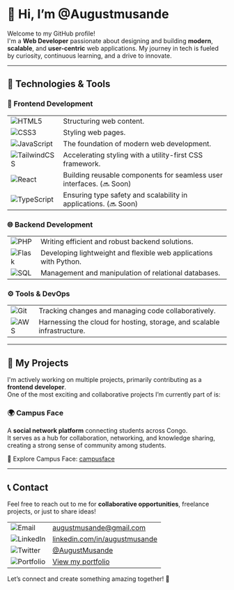 # 👋 Hi, I’m @Augustmusande  

Welcome to my GitHub profile!  
I'm a **Web Developer** passionate about designing and building **modern**, **scalable**, and **user-centric** web applications. My journey in tech is fueled by curiosity, continuous learning, and a drive to innovate.  

---

## 🔧 Technologies & Tools  

### 🌟 Frontend Development  
<table>
  <tr>
    <td><img src="https://img.shields.io/badge/-HTML5-E34F26?style=flat-square&logo=html5&logoColor=white" alt="HTML5"/></td>
    <td>Structuring web content.</td>
  </tr>
  <tr>
    <td><img src="https://img.shields.io/badge/-CSS3-1572B6?style=flat-square&logo=css3&logoColor=white" alt="CSS3"/></td>
    <td>Styling web pages.</td>
  </tr>
  <tr>
    <td><img src="https://img.shields.io/badge/-JavaScript-F7DF1E?style=flat-square&logo=javascript&logoColor=black" alt="JavaScript"/></td>
    <td>The foundation of modern web development.</td>
  </tr>
  <tr>
    <td><img src="https://img.shields.io/badge/-TailwindCSS-38B2AC?style=flat-square&logo=tailwind-css&logoColor=white" alt="TailwindCSS"/></td>
    <td>Accelerating styling with a utility-first CSS framework.</td>
  </tr>
  <tr>
    <td><img src="https://img.shields.io/badge/-React-61DAFB?style=flat-square&logo=react&logoColor=black" alt="React"/></td>
    <td>Building reusable components for seamless user interfaces. (🔜 Soon)</td>
  </tr>
  <tr>
    <td><img src="https://img.shields.io/badge/-TypeScript-007ACC?style=flat-square&logo=typescript&logoColor=white" alt="TypeScript"/></td>
    <td>Ensuring type safety and scalability in applications. (🔜 Soon)</td>
  </tr>
</table>

### 🌐 Backend Development  
<table>
  <tr>
    <td><img src="https://img.shields.io/badge/-PHP-777BB4?style=flat-square&logo=php&logoColor=white" alt="PHP"/></td>
    <td>Writing efficient and robust backend solutions.</td>
  </tr>
  <tr>
    <td><img src="https://img.shields.io/badge/-Flask-000000?style=flat-square&logo=flask&logoColor=white" alt="Flask"/></td>
    <td>Developing lightweight and flexible web applications with Python.</td>
  </tr>
  <tr>
    <td><img src="https://img.shields.io/badge/-SQL-4479A1?style=flat-square&logo=sql&logoColor=white" alt="SQL"/></td>
    <td>Management and manipulation of relational databases.</td>
  </tr>
</table>

### ⚙️ Tools & DevOps  
<table>
  <tr>
    <td><img src="https://img.shields.io/badge/-Git-F05032?style=flat-square&logo=git&logoColor=white" alt="Git"/></td>
    <td>Tracking changes and managing code collaboratively.</td>
  </tr>
  <tr>
    <td><img src="https://img.shields.io/badge/-AWS-232F3E?style=flat-square&logo=amazon-aws&logoColor=white" alt="AWS"/></td>
    <td>Harnessing the cloud for hosting, storage, and scalable infrastructure.</td>
  </tr>
</table>

---

## 🎨 My Projects  

I'm actively working on multiple projects, primarily contributing as a **frontend developer**.  
One of the most exciting and collaborative projects I’m currently part of is:  

### 🌍 **Campus Face**  
A **social network platform** connecting students across Congo.  
It serves as a hub for collaboration, networking, and knowledge sharing, creating a strong sense of community among students.  

🔗 Explore Campus Face: [campusface](http://www.campusface.net)  

---

## 📞 Contact  

Feel free to reach out to me for **collaborative opportunities**, freelance projects, or just to share ideas!  
<table>
  <tr>
    <td><img src="https://img.shields.io/badge/-Email-D14836?style=flat-square&logo=gmail&logoColor=white" alt="Email"/></td>
    <td><a href="mailto:augustmusande@gmail.com">augustmusande@gmail.com</a></td>
  </tr>
  <tr>
    <td><img src="https://img.shields.io/badge/-LinkedIn-0077B5?style=flat-square&logo=linkedin&logoColor=white" alt="LinkedIn"/></td>
    <td><a href="https://linkedin.com/in/augustmusande">linkedin.com/in/augustmusande</a></td>
  </tr>
  <tr>
    <td><img src="https://img.shields.io/badge/-Twitter-1DA1F2?style=flat-square&logo=twitter&logoColor=white" alt="Twitter"/></td>
    <td><a href="https://twitter.com/AugustMusande">@AugustMusande</a></td>
  </tr>
  <tr>
    <td><img src="https://img.shields.io/badge/-Portfolio-000000?style=flat-square&logo=github&logoColor=white" alt="Portfolio"/></td>
    <td><a href="https://augustmusande.github.io/my-portfolio/">View my portfolio</a></td>
  </tr>
</table>

Let’s connect and create something amazing together! 🚀